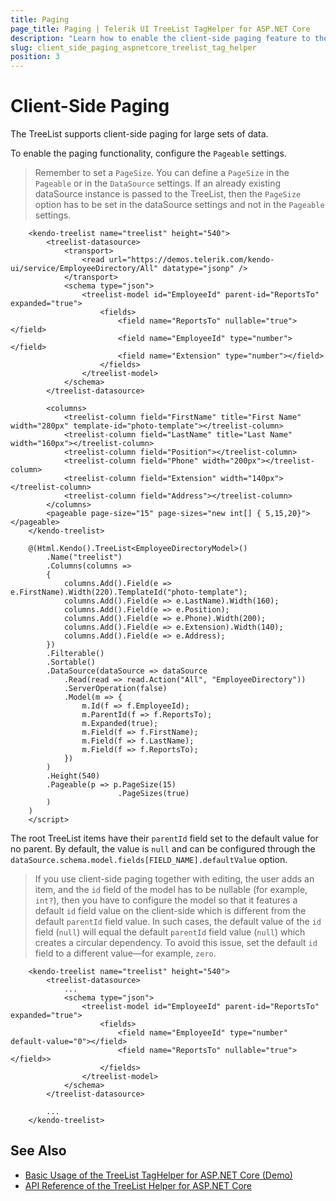 ```yaml
---
title: Paging
page_title: Paging | Telerik UI TreeList TagHelper for ASP.NET Core
description: "Learn how to enable the client-side paging feature to the Telerik UI TreeList TagHelper for ASP.NET Core."
slug: client_side_paging_aspnetcore_treelist_tag_helper
position: 3
---
```


# Client-Side Paging

The TreeList supports client-side paging for large sets of data.

To enable the paging functionality, configure the `Pageable` settings.

> Remember to set a `PageSize`. You can define a `PageSize` in the `Pageable` or in the `DataSource` settings. If an already existing dataSource instance is passed to the TreeList, then the `PageSize` option has to be set in the dataSource settings and not in the `Pageable` settings.

```tagHelper
    <kendo-treelist name="treelist" height="540">
        <treelist-datasource>
            <transport>
                <read url="https://demos.telerik.com/kendo-ui/service/EmployeeDirectory/All" datatype="jsonp" />
            </transport>
            <schema type="json">
                <treelist-model id="EmployeeId" parent-id="ReportsTo" expanded="true">
                    <fields>
                        <field name="ReportsTo" nullable="true"></field>
                        <field name="EmployeeId" type="number"></field>
                        <field name="Extension" type="number"></field>
                    </fields>
                </treelist-model>
            </schema>
        </treelist-datasource>

        <columns>
            <treelist-column field="FirstName" title="First Name" width="280px" template-id="photo-template"></treelist-column>
            <treelist-column field="LastName" title="Last Name" width="160px"></treelist-column>
            <treelist-column field="Position"></treelist-column>
            <treelist-column field="Phone" width="200px"></treelist-column>
            <treelist-column field="Extension" width="140px"></treelist-column>
            <treelist-column field="Address"></treelist-column>
        </columns>
        <pageable page-size="15" page-sizes="new int[] { 5,15,20}"></pageable>
    </kendo-treelist>

```
```cshtml
    @(Html.Kendo().TreeList<EmployeeDirectoryModel>()
        .Name("treelist")
        .Columns(columns =>
        {
            columns.Add().Field(e => e.FirstName).Width(220).TemplateId("photo-template");
            columns.Add().Field(e => e.LastName).Width(160);
            columns.Add().Field(e => e.Position);
            columns.Add().Field(e => e.Phone).Width(200);
            columns.Add().Field(e => e.Extension).Width(140);
            columns.Add().Field(e => e.Address);
        })
        .Filterable()
        .Sortable()
        .DataSource(dataSource => dataSource
            .Read(read => read.Action("All", "EmployeeDirectory"))
            .ServerOperation(false)
            .Model(m => {
                m.Id(f => f.EmployeeId);
                m.ParentId(f => f.ReportsTo);
                m.Expanded(true);
                m.Field(f => f.FirstName);
                m.Field(f => f.LastName);
                m.Field(f => f.ReportsTo);
            })
        )
        .Height(540)
        .Pageable(p => p.PageSize(15)
                        .PageSizes(true)
        )
    )
    </script>

```

The root TreeList items have their `parentId` field set to the default value for no parent. By default, the value is `null` and can be configured through the `dataSource.schema.model.fields[FIELD_NAME].defaultValue` option.

> If you use client-side paging together with editing, the user adds an item, and the `id` field of the model has to be nullable (for example, `int?`), then you have to configure the model so that it features a default `id` field value on the client-side which is different from the default `parentId` field value. In such cases, the default value of the `id` field (`null`) will equal the default `parentId` field value (`null`) which creates a circular dependency. To avoid this issue, set the default `id` field to a different value&mdash;for example, `zero`.

```
    <kendo-treelist name="treelist" height="540">
        <treelist-datasource>
            ...
            <schema type="json">
                <treelist-model id="EmployeeId" parent-id="ReportsTo" expanded="true">
                    <fields>
                        <field name="EmployeeId" type="number"  default-value="0"></field>
                        <field name="ReportsTo" nullable="true"></field>>
                    </fields>
                </treelist-model>
            </schema>
        </treelist-datasource>

        ...
    </kendo-treelist>
```

## See Also

* [Basic Usage of the TreeList TagHelper for ASP.NET Core (Demo)](https://demos.telerik.com/aspnet-core/treelist/tag-helper)
* [API Reference of the TreeList Helper for ASP.NET Core](/api/treelist)
